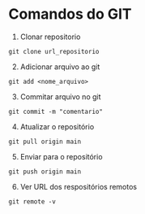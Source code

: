# Comandos do GIT

1. Clonar repositorio

```shell
git clone url_repositorio
```

2. Adicionar arquivo ao git

```shell
git add <nome_arquivo>
```

3. Commitar arquivo no git

```shell
git commit -m "comentario"
``` 

4. Atualizar o repositório

```shell
git pull origin main
``` 

5. Enviar para o repositório

```shell
git push origin main
```

6. Ver URL dos respositórios remotos

```shell
git remote -v
```

